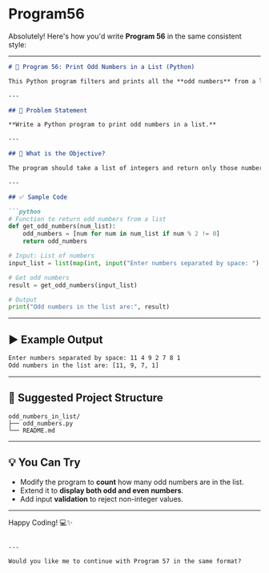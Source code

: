 # Program56
Absolutely! Here's how you'd write **Program 56** in the same consistent style:

---

```markdown
# 📝 Program 56: Print Odd Numbers in a List (Python)

This Python program filters and prints all the **odd numbers** from a list entered by the user.

---

## 📌 Problem Statement

**Write a Python program to print odd numbers in a list.**

---

## 🔢 What is the Objective?

The program should take a list of integers and return only those numbers that are **odd** (i.e., not divisible by 2).

---

## ✅ Sample Code

```python
# Function to return odd numbers from a list
def get_odd_numbers(num_list):
    odd_numbers = [num for num in num_list if num % 2 != 0]
    return odd_numbers

# Input: List of numbers
input_list = list(map(int, input("Enter numbers separated by space: ").split()))

# Get odd numbers
result = get_odd_numbers(input_list)

# Output
print("Odd numbers in the list are:", result)
```

---

## ▶️ Example Output

```bash
Enter numbers separated by space: 11 4 9 2 7 8 1
Odd numbers in the list are: [11, 9, 7, 1]
```

---

## 📁 Suggested Project Structure

```
odd_numbers_in_list/
├── odd_numbers.py
└── README.md
```

---

## 💡 You Can Try

- Modify the program to **count** how many odd numbers are in the list.
- Extend it to **display both odd and even numbers**.
- Add input **validation** to reject non-integer values.

---

Happy Coding! 💻✨

```

---

Would you like me to continue with Program 57 in the same format?
